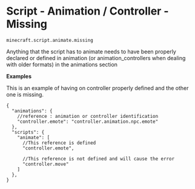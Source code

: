 # Script - Animation / Controller - Missing

`minecraft.script.animate.missing`

Anything that the script has to animate needs to have been properly declared or defined in animation (or animation_controllers when dealing with older formats) in the animations section

**Examples**

This is an example of having on controller properly defined and the other one is missing.

```jsonc
{
  "animations": {
	//reference : animation or controller identification
    "controller.emote": "controller.animation.npc.emote"
  },
  "scripts": {
    "animate": [
	  //This reference is defined
	  "controller.emote",

	  //This reference is not defined and will cause the error
	  "controller.move"
	]
  },
}
```